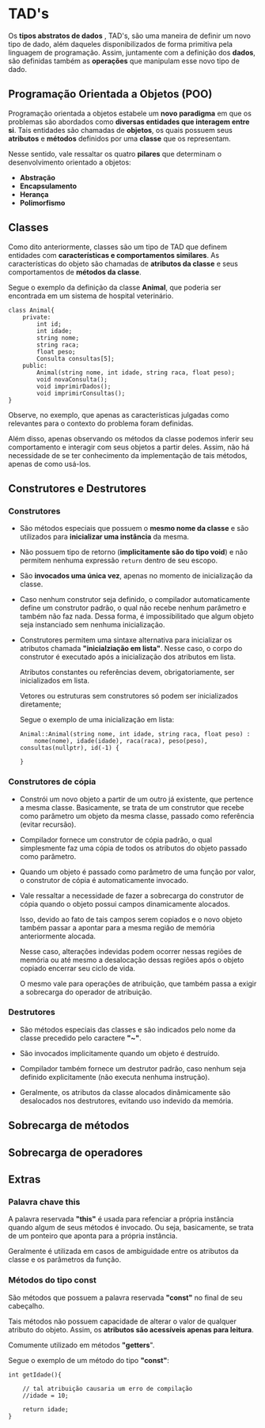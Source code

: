# TAD's

Os **tipos abstratos de dados** , TAD's, são uma maneira de definir um novo tipo de dado, além daqueles disponibilizados de forma primitiva pela linguagem de programação. Assim, juntamente com a definição dos **dados**, são definidas também as **operações** que manipulam esse novo tipo de dado.

## Programação Orientada a Objetos (POO)

Programação orientada a objetos estabele um **novo paradigma** em que os problemas são abordados como **diversas entidades que interagem entre si**. Tais entidades são chamadas de **objetos**, os quais possuem seus **atributos** e **métodos** definidos por uma **classe** que os representam.

Nesse sentido, vale ressaltar os quatro **pilares** que determinam o desenvolvimento orientado a objetos:


* **Abstração**
* **Encapsulamento**
* **Herança**
* **Polimorfismo**

## Classes

Como dito anteriormente, classes são um tipo de TAD que definem entidades com **características e comportamentos similares**. As características do objeto são chamadas de **atributos da classe** e seus comportamentos de **métodos da classe**.

Segue o exemplo da definição da classe **Animal**, que poderia ser encontrada em um sistema de hospital veterinário.

```
class Animal{
    private:
        int id;
        int idade;
        string nome;
        string raca;
        float peso;
        Consulta consultas[5];
    public:
        Animal(string nome, int idade, string raca, float peso);
        void novaConsulta();
        void imprimirDados();
        void imprimirConsultas();
}

```

Observe, no exemplo, que apenas as características julgadas como relevantes para o contexto do problema foram definidas. 

Além disso, apenas observando os métodos da classe podemos inferir seu comportamento e interagir com seus objetos a partir deles. Assim, não há necessidade de se ter conhecimento da implementação de tais métodos, apenas de como usá-los.

## Construtores e Destrutores

### Construtores

* São métodos especiais que possuem o **mesmo nome da classe** e são utilizados para **inicializar uma instância** da mesma.

* Não possuem tipo de retorno (**implicitamente são do tipo void**) e não permitem nenhuma  expressão `return` dentro de seu escopo.

* São **invocados uma única vez**, apenas no momento de inicialização da classe.

* Caso nenhum construtor seja definido, o compilador automaticamente define um construtor padrão, o qual não recebe nenhum parâmetro e também não faz nada. Dessa forma, é impossibilitado que algum objeto seja instanciado sem nenhuma inicialização.

* Construtores permitem uma sintaxe alternativa para inicializar os atributos chamada **"inicialziação em lista"**. Nesse caso, o corpo do construtor é executado após a inicialização dos atributos em lista.

    Atributos constantes ou referências devem, obrigatoriamente, ser inicializados em lista.

    Vetores ou estruturas sem construtores só podem ser inicializados diretamente;

    Segue o exemplo de uma inicialização em lista:

    ```
    Animal::Animal(string nome, int idade, string raca, float peso) : 
        nome(nome), idade(idade), raca(raca), peso(peso), consultas(nullptr), id(-1) {
        
    }
    ```

### Construtores de cópia

* Constrói um novo objeto a partir de um outro já existente, que pertence a mesma classe. Basicamente, se trata de um construtor que recebe como parâmetro um objeto da mesma classe, passado como referência (evitar recursão).

* Compilador fornece um construtor de cópia padrão, o qual simplesmente faz uma cópia de todos os atributos do objeto passado como parâmetro.

* Quando um objeto é passado como parâmetro de uma função por valor, o construtor de cópia é automaticamente invocado. 

* Vale ressaltar a necessidade de fazer a sobrecarga do construtor de cópia quando o objeto possui campos dinamicamente alocados. 

    Isso, devido ao fato de tais campos serem copiados e o novo objeto também passar a apontar para a mesma região de memória anteriormente alocada. 
    
    Nesse caso, alterações indevidas podem ocorrer nessas regiões de memória ou até mesmo a desalocação dessas regiões após o objeto copiado encerrar seu ciclo de vida. 
    
    O mesmo vale para operações de atribuição, que também passa a exigir a sobrecarga do operador de atribuição. 

### Destrutores

* São métodos especiais das classes e são indicados pelo nome da classe precedido pelo caractere **"~"**.

* São invocados implicitamente quando um objeto é destruído.

* Compilador também fornece um destrutor padrão, caso nenhum seja definido explicitamente (não executa nenhuma instrução).

* Geralmente, os atributos da classe alocados dinâmicamente são desalocados nos destrutores, evitando uso indevido da memória.

## Sobrecarga de métodos

## Sobrecarga de operadores

## Extras

### Palavra chave this

A palavra reservada **"this"** é usada para refenciar a própria instância quando algum de seus métodos é invocado. Ou seja, basicamente, se trata de um ponteiro que aponta para a própria instância.

Geralmente é utilizada em casos de ambiguidade entre os atributos da classe e os parâmetros da função.

### Métodos do tipo const

São métodos que possuem a palavra reservada **"const"** no final de seu cabeçalho.

Tais métodos não possuem capacidade de alterar o valor de qualquer atributo do objeto. Assim, os **atributos são acessíveis apenas para leitura**.

Comumente utilizado em métodos **"getters**".

Segue o exemplo de um método do tipo **"const"**:

```
int getIdade(){

    // tal atribuição causaria um erro de compilação
    //idade = 10; 

    return idade;
}
```
